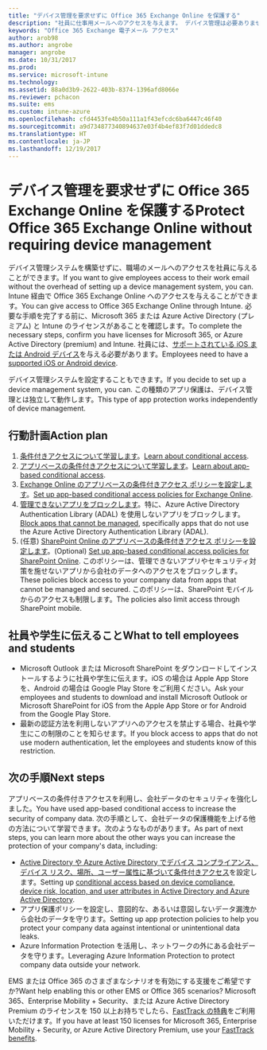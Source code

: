 ```yaml
---
title: "デバイス管理を要求せずに Office 365 Exchange Online を保護する"
description: "社員に仕事用メールへのアクセスを与えます。 デバイス管理は必要ありません。"
keywords: "Office 365 Exchange 電子メール アクセス"
author: arob98
ms.author: angrobe
manager: angrobe
ms.date: 10/31/2017
ms.prod: 
ms.service: microsoft-intune
ms.technology: 
ms.assetid: 88a0d3b9-2622-403b-8374-1396afd8066e
ms.reviewer: pchacon
ms.suite: ems
ms.custom: intune-azure
ms.openlocfilehash: cfd4453fe4b50a111a1f43efcdc6ba6447c46f40
ms.sourcegitcommit: a9d734877340894637e03f4b4ef83f7d01ddedc8
ms.translationtype: HT
ms.contentlocale: ja-JP
ms.lasthandoff: 12/19/2017
---
```

# <a name="protect-office-365-exchange-online-without-requiring-device-management"></a><span data-ttu-id="eee27-105">デバイス管理を要求せずに Office 365 Exchange Online を保護する</span><span class="sxs-lookup"><span data-stu-id="eee27-105">Protect Office 365 Exchange Online without requiring device management</span></span>

<span data-ttu-id="eee27-106">デバイス管理システムを構築せずに、職場のメールへのアクセスを社員に与えることができます。</span><span class="sxs-lookup"><span data-stu-id="eee27-106">If you want to give employees access to their work email without the overhead of setting up a device management system, you can.</span></span> <span data-ttu-id="eee27-107">Intune 経由で Office 365 Exchange Online へのアクセスを与えることができます。</span><span class="sxs-lookup"><span data-stu-id="eee27-107">You can give access to Office 365 Exchange Online through Intune.</span></span> <span data-ttu-id="eee27-108">必要な手順を完了する前に、Microsoft 365 または Azure Active Directory (プレミアム) と Intune のライセンスがあることを確認します。</span><span class="sxs-lookup"><span data-stu-id="eee27-108">To complete the necessary steps, confirm you have licenses for Microsoft 365, or Azure Active Directory (premium) and Intune.</span></span> <span data-ttu-id="eee27-109">社員には、[サポートされている iOS または Android デバイス](supported-devices-browsers.md)を与える必要があります。</span><span class="sxs-lookup"><span data-stu-id="eee27-109">Employees need to have a [supported iOS or Android device](supported-devices-browsers.md).</span></span> 

<span data-ttu-id="eee27-110">デバイス管理システムを設定することもできます。</span><span class="sxs-lookup"><span data-stu-id="eee27-110">If you decide to set up a device management system, you can.</span></span> <span data-ttu-id="eee27-111">この種類のアプリ保護は、デバイス管理とは独立して動作します。</span><span class="sxs-lookup"><span data-stu-id="eee27-111">This type of app protection works independently of device management.</span></span> 

## <a name="action-plan"></a><span data-ttu-id="eee27-112">行動計画</span><span class="sxs-lookup"><span data-stu-id="eee27-112">Action plan</span></span>

1. <span data-ttu-id="eee27-113">[条件付きアクセスについて学習します](conditional-access.md)。</span><span class="sxs-lookup"><span data-stu-id="eee27-113">[Learn about conditional access](conditional-access.md).</span></span> 
2. <span data-ttu-id="eee27-114">[アプリベースの条件付きアクセスについて学習します](app-based-conditional-access-intune.md)。</span><span class="sxs-lookup"><span data-stu-id="eee27-114">[Learn about app-based conditional access](app-based-conditional-access-intune.md).</span></span>
3. <span data-ttu-id="eee27-115">[Exchange Online のアプリベースの条件付きアクセス ポリシーを設定します](app-based-conditional-access-intune-create.md)。</span><span class="sxs-lookup"><span data-stu-id="eee27-115">[Set up app-based conditional access policies for Exchange Online](app-based-conditional-access-intune-create.md).</span></span>
4. <span data-ttu-id="eee27-116">[管理できないアプリをブロックします](app-modern-authentication-block.md)。特に、Azure Active Directory Authentication Library (ADAL) を使用しないアプリをブロックします。</span><span class="sxs-lookup"><span data-stu-id="eee27-116">[Block apps that cannot be managed](app-modern-authentication-block.md), specifically apps that do not use the Azure Active Directory Authentication Library (ADAL).</span></span>
5. <span data-ttu-id="eee27-117">(任意) [SharePoint Online のアプリベースの条件付きアクセス ポリシーを設定します](app-based-conditional-access-intune-create.md)。</span><span class="sxs-lookup"><span data-stu-id="eee27-117">(Optional) [Set up app-based conditional access policies for SharePoint Online](app-based-conditional-access-intune-create.md).</span></span> <span data-ttu-id="eee27-118">このポリシーは、管理できないアプリやセキュリティ対策を施せないアプリから会社のデータへのアクセスをブロックします。</span><span class="sxs-lookup"><span data-stu-id="eee27-118">These policies block access to your company data from apps that cannot be managed and secured.</span></span> <span data-ttu-id="eee27-119">このポリシーは、SharePoint モバイルからのアクセスも制限します。</span><span class="sxs-lookup"><span data-stu-id="eee27-119">The policies also limit access through SharePoint mobile.</span></span> 

## <a name="what-to-tell-employees-and-students"></a><span data-ttu-id="eee27-120">社員や学生に伝えること</span><span class="sxs-lookup"><span data-stu-id="eee27-120">What to tell employees and students</span></span>

* <span data-ttu-id="eee27-121">Microsoft Outlook または Microsoft SharePoint をダウンロードしてインストールするように社員や学生に伝えます。iOS の場合は Apple App Store を、Android の場合は Google Play Store をご利用ください。</span><span class="sxs-lookup"><span data-stu-id="eee27-121">Ask your employees and students to download and install Microsoft Outlook or Microsoft SharePoint for iOS from the Apple App Store or for Android from the Google Play Store.</span></span> 
* <span data-ttu-id="eee27-122">最新の認証方法を利用しないアプリへのアクセスを禁止する場合、社員や学生にこの制限のことを知らせます。</span><span class="sxs-lookup"><span data-stu-id="eee27-122">If you block access to apps that do not use modern authentication, let the employees and students know of this restriction.</span></span> 

## <a name="next-steps"></a><span data-ttu-id="eee27-123">次の手順</span><span class="sxs-lookup"><span data-stu-id="eee27-123">Next steps</span></span>

<span data-ttu-id="eee27-124">アプリベースの条件付きアクセスを利用し、会社データのセキュリティを強化しました。</span><span class="sxs-lookup"><span data-stu-id="eee27-124">You have used app-based conditional access to increase the security of company data.</span></span> <span data-ttu-id="eee27-125">次の手順として、会社データの保護機能を上げる他の方法について学習できます。次のようなものがあります。</span><span class="sxs-lookup"><span data-stu-id="eee27-125">As part of next steps, you can learn more about the other ways you can increase the protection of your company's data, including:</span></span> 

* <span data-ttu-id="eee27-126">[Active Directory や Azure Active Directory でデバイス コンプライアンス、デバイス リスク、場所、ユーザー属性に基づいて条件付きアクセス](https://docs.microsoft.com/azure/active-directory/active-directory-conditional-access-azure-portal)を設定します。</span><span class="sxs-lookup"><span data-stu-id="eee27-126">Setting up [conditional access based on device compliance, device risk, location, and user attributes in Active Directory and Azure Active Directory](https://docs.microsoft.com/azure/active-directory/active-directory-conditional-access-azure-portal).</span></span>  
* <span data-ttu-id="eee27-127">アプリ保護ポリシーを設定し、意図的な、あるいは意図しないデータ漏洩から会社のデータを守ります。</span><span class="sxs-lookup"><span data-stu-id="eee27-127">Setting up app protection policies to help you protect your company data against intentional or unintentional data leaks.</span></span> 
* <span data-ttu-id="eee27-128">Azure Information Protection を活用し、ネットワークの外にある会社データを守ります。</span><span class="sxs-lookup"><span data-stu-id="eee27-128">Leveraging Azure Information Protection to protect company data outside your network.</span></span> 

<span data-ttu-id="eee27-129">EMS または Office 365 のさまざまなシナリオを有効にする支援をご希望ですか?</span><span class="sxs-lookup"><span data-stu-id="eee27-129">Want help enabling this or other EMS or Office 365 scenarios?</span></span> <span data-ttu-id="eee27-130">Microsoft 365、Enterprise Mobility + Security、または Azure Active Directory Premium のライセンスを 150 以上お持ちでしたら、[FastTrack の特典](https://docs.microsoft.com/enterprise-mobility-security/solutions/enterprise-mobility-fasttrack-program)をご利用いただけます。</span><span class="sxs-lookup"><span data-stu-id="eee27-130">If you have at least 150 licenses for Microsoft 365, Enterprise Mobility + Security, or Azure Active Directory Premium, use your [FastTrack benefits](https://docs.microsoft.com/enterprise-mobility-security/solutions/enterprise-mobility-fasttrack-program).</span></span> 